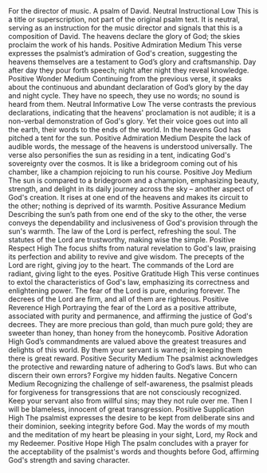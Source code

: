 <sentimentAnalysis>
    <psalm number="19">
        <verse number="0">
            <text>For the director of music. A psalm of David.</text>
            <polarity>Neutral</polarity>
            <emotion>Instructional</emotion>
            <intensity>Low</intensity>
            <context>This is a title or superscription, not part of the original psalm text. It is neutral, serving as an instruction for the music director and signals that this is a composition of David.</context>
        </verse>
        <verse number="1">
            <text>The heavens declare the glory of God; the skies proclaim the work of his hands.</text>
            <polarity>Positive</polarity>
            <emotion>Admiration</emotion>
            <intensity>Medium</intensity>
            <context>This verse expresses the psalmist’s admiration of God's creation, suggesting the heavens themselves are a testament to God’s glory and craftsmanship.</context>
        </verse>
        <verse number="2">
            <text>Day after day they pour forth speech; night after night they reveal knowledge.</text>
            <polarity>Positive</polarity>
            <emotion>Wonder</emotion>
            <intensity>Medium</intensity>
            <context>Continuing from the previous verse, it speaks about the continuous and abundant declaration of God’s glory by the day and night cycle.</context>
        </verse>
        <verse number="3">
            <text>They have no speech, they use no words; no sound is heard from them.</text>
            <polarity>Neutral</polarity>
            <emotion>Informative</emotion>
            <intensity>Low</intensity>
            <context>The verse contrasts the previous declarations, indicating that the heavens' proclamation is not audible; it is a non-verbal demonstration of God's glory.</context>
        </verse>
        <verse number="4">
            <text>Yet their voice goes out into all the earth, their words to the ends of the world. In the heavens God has pitched a tent for the sun.</text>
            <polarity>Positive</polarity>
            <emotion>Admiration</emotion>
            <intensity>Medium</intensity>
            <context>Despite the lack of audible words, the message of the heavens is understood universally. The verse also personifies the sun as residing in a tent, indicating God's sovereignty over the cosmos.</context>
        </verse>
        <verse number="5">
            <text>It is like a bridegroom coming out of his chamber, like a champion rejoicing to run his course.</text>
            <polarity>Positive</polarity>
            <emotion>Joy</emotion>
            <intensity>Medium</intensity>
            <context>The sun is compared to a bridegroom and a champion, emphasizing beauty, strength, and delight in its daily journey across the sky – another aspect of God's creation.</context>
        </verse>
        <verse number="6">
            <text>It rises at one end of the heavens and makes its circuit to the other; nothing is deprived of its warmth.</text>
            <polarity>Positive</polarity>
            <emotion>Assurance</emotion>
            <intensity>Medium</intensity>
            <context>Describing the sun’s path from one end of the sky to the other, the verse conveys the dependability and inclusiveness of God's provision through the sun's warmth.</context>
        </verse>
        <verse number="7">
            <text>The law of the Lord is perfect, refreshing the soul. The statutes of the Lord are trustworthy, making wise the simple.</text>
            <polarity>Positive</polarity>
            <emotion>Respect</emotion>
            <intensity>High</intensity>
            <context>The focus shifts from natural revelation to God's law, praising its perfection and ability to revive and give wisdom.</context>
        </verse>
        <verse number="8">
            <text>The precepts of the Lord are right, giving joy to the heart. The commands of the Lord are radiant, giving light to the eyes.</text>
            <polarity>Positive</polarity>
            <emotion>Gratitude</emotion>
            <intensity>High</intensity>
            <context>This verse continues to extol the characteristics of God's law, emphasizing its correctness and enlightening power.</context>
        </verse>
        <verse number="9">
            <text>The fear of the Lord is pure, enduring forever. The decrees of the Lord are firm, and all of them are righteous.</text>
            <polarity>Positive</polarity>
            <emotion>Reverence</emotion>
            <intensity>High</intensity>
            <context>Portraying the fear of the Lord as a positive attribute, associated with purity and permanence, and affirming the justice of God's decrees.</context>
        </verse>
        <verse number="10">
            <text>They are more precious than gold, than much pure gold; they are sweeter than honey, than honey from the honeycomb.</text>
            <polarity>Positive</polarity>
            <emotion>Adoration</emotion>
            <intensity>High</intensity>
            <context>God’s commandments are valued above the greatest treasures and delights of this world.</context>
        </verse>
        <verse number="11">
            <text>By them your servant is warned; in keeping them there is great reward.</text>
            <polarity>Positive</polarity>
            <emotion>Security</emotion>
            <intensity>Medium</intensity>
            <context>The psalmist acknowledges the protective and rewarding nature of adhering to God’s laws.</context>
        </verse>
        <verse number="12">
            <text>But who can discern their own errors? Forgive my hidden faults.</text>
            <polarity>Negative</polarity>
            <emotion>Concern</emotion>
            <intensity>Medium</intensity>
            <context>Recognizing the challenge of self-awareness, the psalmist pleads for forgiveness for transgressions that are not consciously recognized.</context>
        </verse>
        <verse number="13">
            <text>Keep your servant also from willful sins; may they not rule over me. Then I will be blameless, innocent of great transgression.</text>
            <polarity>Positive</polarity>
            <emotion>Supplication</emotion>
            <intensity>High</intensity>
            <context>The psalmist expresses the desire to be kept from deliberate sins and their dominion, seeking integrity before God.</context>
        </verse>
        <verse number="14">
            <text>May the words of my mouth and the meditation of my heart be pleasing in your sight, Lord, my Rock and my Redeemer.</text>
            <polarity>Positive</polarity>
            <emotion>Hope</emotion>
            <intensity>High</intensity>
            <context>The psalm concludes with a prayer for the acceptability of the psalmist's words and thoughts before God, affirming God's strength and saving character.</context>
        </verse>
    </psalm>
</sentimentAnalysis>